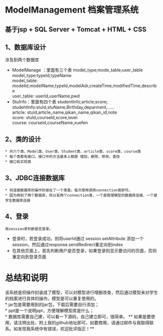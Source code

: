 # ModelManagement 档案管理系统
## 基于jsp + SQL Server + Tomcat + HTML + CSS
## 1、数据库设计 
   涉及到两个数据库
   * ModelManage ：里面有三个表 model_type;mode_table;user_table     
       model_type:typeId,typeName   
       model_table: modelId,modelName,typeId,modelAdr,createTime,modifiedTime,describe      
       user_table: userId,userName,pwd
   * StuInfo：里面有四个表 studentInfo;article;score;    
       studehtInfo:stuId,stuName,Birthday,deparment,……       
       article: stuId,article_name,qikan_name,qikan_id,note      
       score: stuId,courseId,score,level      
       course: courseId,courseName,xuefen

## 2、类的设计     
    * 共六个类，Model类，User类，Student类，article类，score类，course类     
    * 每个类都有接口，接口中的方法基本上都是 增加，删除，修改，查找     
    * 接口有实现类
    
## 3、JDBC连接数据库     
    * 将连接数据库的操作封装在了一个类里。每次使用调用connection类即可。        
    * 因为用到了两个数据库，所以有两个connection类，一个是管理模型的数据库连接，一个是学生数据库连接
## 4、登录    
    用session来判断是否登录。
  * 登录时，若登录成功，则将userId通过 session.setAttribute 添加一个session，然后通过response.sendRedirect重定向到index
  * 在其他页面上，首先判断用户是否登录，如果登录则显示要访问的页面，否则重定向到登录页面
  
# 总结和说明
  该系统是将操作封装成了模型，可以对模型进行增删改查，然后通过模型来对学生的档案进行具体的操作。模型是可以重复使用的。    
    * jar包是需要用到的jar包，下载后需要自行添加；        
    * ppt是一个说明ppt，方便理解模型库是什么；    
    * 数据库需要自己建，可以看一下源码，自己建立即可，很简单。
** 如果是要使用，请注明出处，附上我的github地址即可，如要商用，请通过邮件与我取得联系。如发现我系统中有错误，欢迎批评指正！**
